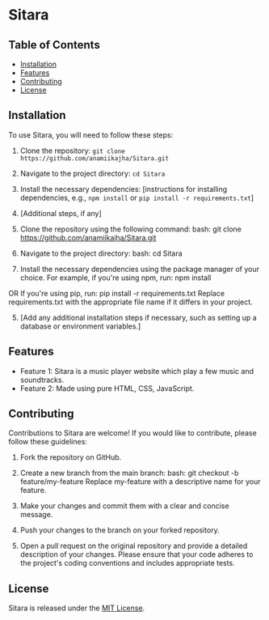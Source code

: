 # Sitara

## Table of Contents
- [Installation](#installation)
- [Features](#features)
- [Contributing](#contributing)
- [License](#license)

## Installation

To use Sitara, you will need to follow these steps:

1. Clone the repository: `git clone https://github.com/anamiikajha/Sitara.git`
2. Navigate to the project directory: `cd Sitara`
3. Install the necessary dependencies: [instructions for installing dependencies, e.g., `npm install` or `pip install -r requirements.txt`]
4. [Additional steps, if any]

1. Clone the repository using the following command:
bash: git clone https://github.com/anamiikajha/Sitara.git

2. Navigate to the project directory:
bash: cd Sitara

3. Install the necessary dependencies using the package manager of your choice. For example, if you're using npm, run:
npm install

OR
If you're using pip, run:
pip install -r requirements.txt
Replace requirements.txt with the appropriate file name if it differs in your project.

5. [Add any additional installation steps if necessary, such as setting up a database or environment variables.]

## Features

- Feature 1: Sitara is a music player website which play a few music and soundtracks.
- Feature 2: Made using pure HTML, CSS, JavaScript.

## Contributing

Contributions to Sitara are welcome! If you would like to contribute, please follow these guidelines:

1. Fork the repository on GitHub.
  
2. Create a new branch from the main branch:
bash: git checkout -b feature/my-feature
Replace my-feature with a descriptive name for your feature.

3. Make your changes and commit them with a clear and concise message.

4. Push your changes to the branch on your forked repository.

5. Open a pull request on the original repository and provide a detailed description of your changes.
Please ensure that your code adheres to the project's coding conventions and includes appropriate tests.

## License 

Sitara is released under the [MIT License](LICENSE).
